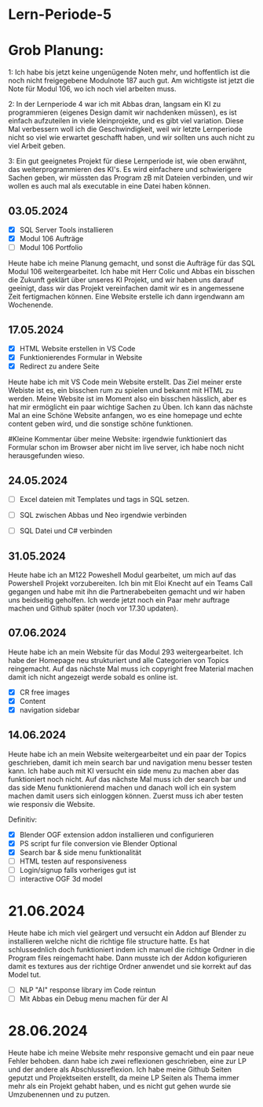 # Lern-Periode-5

# Grob Planung:

1: Ich habe bis jetzt keine ungenügende Noten mehr, und hoffentlich ist die noch nicht freigegebene Modulnote 187 auch gut. Am wichtigste ist jetzt die Note für Modul 106, wo ich noch viel arbeiten muss.

2: In der Lernperiode 4 war ich mit Abbas dran, langsam ein KI zu programmieren (eigenes Design damit wir nachdenken müssen), es ist einfach aufzuteilen in viele kleinprojekte, und es gibt viel variation. Diese Mal verbessern woll ich die Geschwindigkeit, weil wir letzte Lernperiode nicht so viel wie erwartet geschafft haben, und wir sollten uns auch nicht zu viel Arbeit geben.

3: Ein gut geeignetes Projekt für diese Lernperiode ist, wie oben erwähnt, das weiterprogrammieren des KI's. Es wird einfachere und schwierigere Sachen geben, wir müssten das Program zB mit Dateien verbinden, und wir wollen es auch mal als executable in eine Datei haben können.

## 03.05.2024

- [x] SQL Server Tools installieren
- [x] Modul 106 Aufträge
- [ ] Modul 106 Portfolio

Heute habe ich meine Planung gemacht, und sonst die Aufträge für das SQL Modul 106 weitergearbeitet. Ich habe mit Herr Colic und Abbas ein bisschen die Zukunft geklärt über unseres KI Projekt, und wir haben uns darauf geeinigt, dass wir das Projekt vereinfachen damit wir es in angemessene Zeit fertigmachen können. Eine Website erstelle ich dann irgendwann am Wochenende.

## 17.05.2024

- [x] HTML Website erstellen in VS Code
- [x] Funktionierendes Formular in Website
- [x] Redirect zu andere Seite

Heute habe ich mit VS Code mein Website erstellt. Das Ziel meiner erste Webiste ist es, ein bisschen rum zu spielen und bekannt mit HTML zu werden. Meine Website ist im Moment also ein bisschen hässlich, aber es hat mir ermöglicht ein paar wichtige Sachen zu Üben. Ich kann das nächste Mal an eine Schöne Website anfangen, wo es eine homepage und echte content geben wird, und die sonstige schöne funktionen. 

#Kleine Kommentar über meine Website: irgendwie funktioniert das Formular schon im Browser aber nicht im live server, ich habe noch nicht herausgefunden wieso.

## 24.05.2024

- [ ] Excel dateien mit Templates und tags in SQL setzen.
- [ ] SQL zwischen Abbas und Neo irgendwie verbinden
- [ ] SQL Datei und C# verbinden


## 31.05.2024

Heute habe ich an M122 Poweshell Modul gearbeitet, um mich auf das Powershell Projekt vorzubereiten.
Ich bin mit Eloi Knecht auf ein Teams Call gegangen und habe mit ihn die Partnerabebeiten gemacht und wir haben uns beidseitig geholfen. Ich werde jetzt noch ein Paar mehr auftrage machen und Github später (noch vor 17.30 updaten). 

## 07.06.2024

Heute habe ich an mein Website für das Modul 293 weitergearbeitet. Ich habe der Homepage neu strukturiert und alle Categorien von Topics reingemacht. Auf das nächste Mal muss ich copyright free Material machen damit ich nicht angezeigt werde sobald es online ist.

- [x] CR free images
- [x] Content 
- [x] navigation sidebar

## 14.06.2024

Heute habe ich an mein Website weitergearbeitet und ein paar der Topics geschrieben, damit ich mein search bar und navigation menu besser testen kann. Ich habe auch mit KI versucht ein side menu zu machen aber das funktioniert noch nicht. Auf das nächste Mal muss ich der search bar und das side Menu funktionierend machen und danach woll ich ein system machen damit users sich einloggen können. Zuerst muss ich aber testen wie responsiv die Website.

Definitiv:
- [x] Blender OGF extension addon installieren und configurieren
- [x] PS script fur file conversion vie Blender
Optional
- [x] Search bar & side menu funktionalität
- [ ] HTML testen auf responsiveness
- [ ] Login/signup falls vorheriges gut ist
- [ ] interactive OGF 3d model

# 21.06.2024
Heute habe ich mich viel geärgert und versucht ein Addon auf Blender zu installieren welche nicht die richtige file structure hatte. Es hat schlussednlich doch funktioniert indem ich manuel die richtige Ordner in die Program files reingemacht habe. Dann musste ich der Addon kofigurieren damit es textures aus der richtige Ordner anwendet und sie korrekt auf das Model tut.

- [ ] NLP "AI" response library im Code reintun
- [ ] Mit Abbas ein Debug menu machen für der AI

# 28.06.2024

Heute habe ich meine Website mehr responsive gemacht und ein paar neue Fehler behoben. dann habe ich zwei reflexionen geschrieben, eine zur LP und der andere als Abschlussreflexion. Ich habe meine Github Seiten geputzt und Projektseiten erstellt, da meine LP Seiten als Thema immer mehr als ein Projekt gehabt haben, und es nicht gut gehen wurde sie Umzubenennen und zu putzen.

